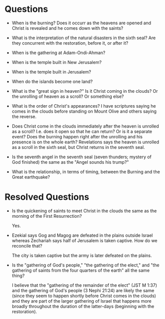 # Questions

* When is the burning? Does it occurr as the heavens are opened and Christ is revealed 
and he comes down with the saints?

* What is the interpretation of the natural disasters in the sixth seal? Are they 
concurrent with the restoration, before it, or after it?
 
* When is the gathering at Adam-Ondi-Ahman? 
 
* When is the temple built in New Jerusalem?

* When is the temple built in Jerusalem?
 
* When do the islands become one land?

* What is the "great sign in heaven?" Is it Christ coming in the clouds? Or the unrolling
 of heaven as a scroll? Or something else?

* What is the order of Christ's appearances? I have scriptures saying he comes in the clouds
 before standing on Mount Olive and others saying the reverse.

* Does Christ come in the clouds immediately after the heaven is unrolled as a scroll?
I.e. does it open so that he can return? Or is it a separate event?
Does the burning happen right after the unrolling and his presence is on the whole earth?
Revelations says the heaven is unrolled as a scroll in the sixth seal, but Christ
returns in the seventh seal.

* Is the seventh angel in the seventh seal (seven thunders; mystery of God finished) the same
as the "Angel sounds his trump?"

* What is the relationship, in terms of timing, between the Burning and the Great earthquake?

# Resolved Questions

* Is the quickening of saints to meet Christ in the clouds the same as the morning of
the First Resurrection? 
     
    Yes.

* Ezekial says Gog and Magog are defeated in the plains outside Israel whereas
Zechariah says half of Jerusalem is taken captive. How do we reconcile that?
     
    The city is taken captive but the army is later defeated on the plains.

* Is the "gathering of God's people," "the gathering of the elect," and "the gathering of saints
from the four quarters of the earth" all the same thing?
     
    I believe that the "gathering of the remainder of the elect" (JST M 1:37) and the gathering of God's people (3 Nephi 21:24)
    are likely the same (since they seem to happen shortly before Christ comes in the clouds) and they are part of the larger
    gathering of Israel that happens more broadly throughout the duration of the latter-days (beginning with the restoration).